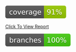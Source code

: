 ![Coverage](.github/badges/jacoco.svg)

[Click To View Report](https://github.com/neerajv/jacoco-multi-module-sample/blob/master/Build-Files/index.html)

![Branches](.github/badges/branches.svg)












